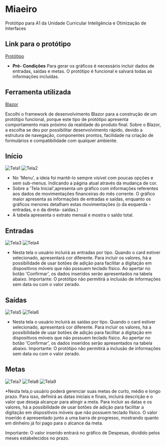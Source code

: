 # Miaeiro
Protótipo para A1 da Unidade Curricular Inteligência e Otimização de Interfaces

## Link para o protótipo

[Protótipo](https://katharinapedrosa.github.io/Miaeiro/)

* **Pré- Condições**
Para gerar os  gráficos é necessário incluir dados de entradas, saídas e metas. O protótipo é funcional e salvará todas as informações incluídas.


## Ferramenta utilizada

[Blazor](https://dotnet.microsoft.com/apps/aspnet/web-apps/blazor)

Escolhi o framework de desenvolvimento Blazor para a construção de um protótipo funcional, porque este tipo de protótipo apresenta comportamento mais próximo da realidade do produto final. Sobre o Blazor, a escolha se deu por possibilitar desenvolvimento rápido, devido a estrutura de navegação, componentes prontos, facilidade na criação de formulários e compatibilidade com qualquer ambiente. 

## Início
![Tela1](./imagens/index.png)
![Tela2](./imagens/index2.png)

* No 'Menu', a ideia foi mantê-lo sempre visível  com poucas opções e sem sub-menus. Indicando a página atual através da mudança de cor.
* Sobre  a 'Tela Inicial',apresenta um gráfico com  informações referentes aos dados de movimentações financeiras do mês corrente. O gráfico maior apresenta as informações de entradas e saídas, enquanto os gráficos menores detalham estas movimentações (o da esquerda - entradas, e o  da direta- saídas.) 
* A tabela apresenta o extrato mensal e mostra o saldo total. 

## Entradas
![Tela3](./imagens/entradas1.png)
![Tela4](./imagens/entradas2.png)

* Nesta tela o usuário incluirá as entradas por tipo. Quando o card estiver selecionado, apresentará cor diferente. Para incluir os valores, há a possibilidade de usar botões de adição para facilitar a digitação em dispositivos móveis que não possuem teclado físico. Ao apertar no botão 'Confirmar', os dados inseridos serão apresentados  na tabela abaixo.
Importante: O protótipo não permitirá a inclusão de informações sem data ou com o valor zerado.  

## Saídas

![Tela5](./imagens/saidas1.png)
![Tela6](./imagens/saidas2.png)

* Nesta tela o usuário incluirá as saídas por tipo. Quando o card estiver selecionado, apresentará cor diferente. Para incluir os valores, há a possibilidade de usar botões de adição para facilitar a digitação em dispositivos móveis que não possuem teclado físico. Ao apertar no botão 'Confirmar', os dados inseridos serão apresentados  na tabela abaixo.
Importante: O protótipo não permitirá a inclusão de informações sem data ou com o valor zerado. 

## Metas

![Tela7](./imagens/metas1.png)
![Tela8](./imagens/metaCurtoPrazo1.png)
![Tela9](./imagens/metaCurtoPrazo2.png)

*Nesta tela,o usuário poderá gerenciar suas metas de curto, médio e longo prazo. Para isso, definirá as datas iniciais e finais, incluirá descrição e o valor que deseja alcançar para atingir a meta.  Para incluir as datas e os valores, há a possibilidade de usar botões de adição para facilitar a digitação em dispositivos móveis que não possuem teclado físico.
O valor inserido é apresentado junto a uma barra de progresso, mostrando quanto em dinheiro já foi pago para o alcance da meta.

Importante: O valor inserido entrará no gráfico de Despesas, dividido pelos meses estabelecidos no prazo. 




